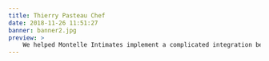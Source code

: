 ```yaml
---
title: Thierry Pasteau Chef
date: 2018-11-26 11:51:27
banner: banner2.jpg
preview: >
	We helped Montelle Intimates implement a complicated integration between their ERP and Shopify.  This integration has saved them countless hours of manual data entry.
---
```

